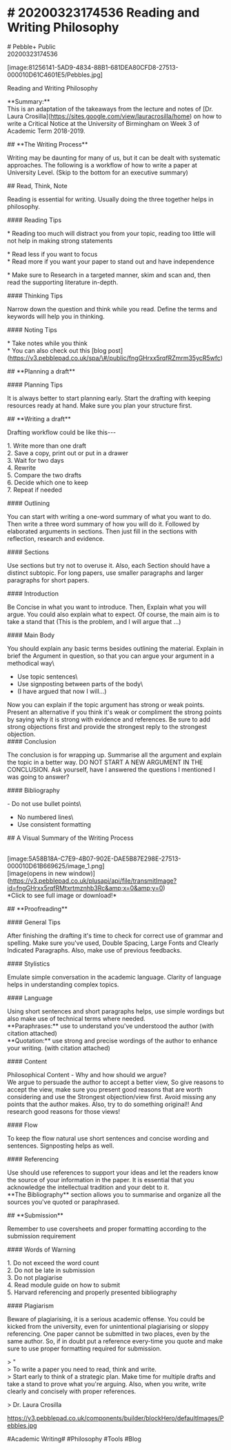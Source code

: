 # \# 20200323174536 Reading and Writing Philosophy

\# Pebble+ Public\
20200323174536

\[image:81256141-5AD9-4834-88B1-681DEA80CFD8-27513-000010D61C4601E5/Pebbles.jpg\]

Reading and Writing Philosophy

\*\*Summary:\*\* \
This is an adaptation of the takeaways from the lecture and notes of \[Dr. Laura Crosilla\](https://sites.google.com/view/lauracrosilla/home) on how to write a Critical Notice at the University of Birmingham on Week 3 of Academic Term 2018-2019.

\#\# \*\*The Writing Process\*\*

Writing may be daunting for many of us, but it can be dealt with systematic approaches. The following is a workflow of how to write a paper at University Level. (Skip to the bottom for an executive summary)

\#\# Read, Think, Note

Reading is essential for writing. Usually doing the three together helps in philosophy.

\#\#\#\# Reading Tips

\* Reading too much will distract you from your topic, reading too little will not help in making strong statements

\* Read less if you want to focus\
\* Read more if you want your paper to stand out and have independence

\* Make sure to Research in a targeted manner, skim and scan and, then read the supporting literature in-depth.

\#\#\#\# Thinking Tips

Narrow down the question and think while you read. Define the terms and keywords will help you in thinking.

\#\#\#\# Noting Tips

\* Take notes while you think\
\* You can also check out this \[blog post\](https://v3.pebblepad.co.uk/spa/\#/public/fngGHrxx5rqfRZmrm35ycR5wfc)

\#\# \*\*Planning a draft\*\*

\#\#\#\# Planning Tips

It is always better to start planning early. Start the drafting with keeping resources ready at hand. Make sure you plan your structure first.

\#\# \*\*Writing a draft\*\*

Drafting workflow could be like this---

1\. Write more than one draft\
2. Save a copy, print out or put in a drawer\
3. Wait for two days\
4. Rewrite\
5. Compare the two drafts\
6. Decide which one to keep\
7. Repeat if needed

\#\#\#\# Outlining

You can start with writing a one-word summary of what you want to do. Then write a three word summary of how you will do it. Followed by elaborated arguments in sections. Then just fill in the sections with reflection, research and evidence.

\#\#\#\# Sections

Use sections but try not to overuse it. Also, each Section should have a distinct subtopic. For long papers, use smaller paragraphs and larger paragraphs for short papers.

\#\#\#\# Introduction

Be Concise in what you want to introduce. Then, Explain what you will argue. You could also explain what to expect. Of course, the main aim is to take a stand that (This is the problem, and I will argue that ...)

\#\#\#\# Main Body

You should explain any basic terms besides outlining the material. Explain in brief the Argument in question, so that you can argue your argument in a methodical way\
- Use topic sentences\
- Use signposting between parts of the body\
- (I have argued that now I will...)

Now you can explain if the topic argument has strong or weak points. Present an alternative if you think it\'s weak or compliment the strong points by saying why it is strong with evidence and references. Be sure to add strong objections first and provide the strongest reply to the strongest objection.\
\#\#\#\# Conclusion

The conclusion is for wrapping up. Summarise all the argument and explain the topic in a better way. DO NOT START A NEW ARGUMENT IN THE CONCLUSION. Ask yourself, have I answered the questions I mentioned I was going to answer?

\#\#\#\# Bibliography

\- Do not use bullet points\
- No numbered lines\
- Use consistent formatting

\#\# A Visual Summary of the Writing Process

\
\[image:5A58B18A-C7E9-4B07-902E-DAE5B87E298E-27513-000010D61B669625/image\_1.png\]\
\[image(opens in new window)\](https://v3.pebblepad.co.uk/plusapi/api/file/transmitImage?id=fngGHrxx5rqfRMtxrtmznhb3Rc&amp;x=0&amp;y=0) \
\*Click to see full image or download!\*

\#\# \*\*Proofreading\*\*

\#\#\#\# General Tips

After finishing the drafting it's time to check for correct use of grammar and spelling. Make sure you've used, Double Spacing, Large Fonts and Clearly Indicated Paragraphs. Also, make use of previous feedbacks.

\#\#\#\# Stylistics

Emulate simple conversation in the academic language. Clarity of language helps in understanding complex topics.

\#\#\#\# Language

Using short sentences and short paragraphs helps, use simple wordings but also make use of technical terms where needed.\
\*\*Paraphrases:\*\* use to understand you\'ve understood the author (with citation attached)\
\*\*Quotation:\*\* use strong and precise wordings of the author to enhance your writing. (with citation attached)

\#\#\#\# Content

Philosophical Content - Why and how should we argue?\
We argue to persuade the author to accept a better view, So give reasons to accept the view, make sure you present good reasons that are worth considering and use the Strongest objection/view first. Avoid missing any points that the author makes. Also, try to do something original!! And research good reasons for those views!

\#\#\#\# Flow

To keep the flow natural use short sentences and concise wording and sentences. Signposting helps as well.

\#\#\#\# Referencing

Use should use references to support your ideas and let the readers know the source of your information in the paper. It is essential that you acknowledge the intellectual tradition and your debt to it.\
\*\*The Bibliography\*\* section allows you to summarise and organize all the sources you\'ve quoted or paraphrased.

\#\# \*\*Submission\*\*

Remember to use coversheets and proper formatting according to the submission requirement

\#\#\#\# Words of Warning

1\. Do not exceed the word count\
2. Do not be late in submission\
3. Do not plagiarise\
4. Read module guide on how to submit\
5. Harvard referencing and properly presented bibliography

\#\#\#\# Plagiarism

Beware of plagiarising, it is a serious academic offense. You could be kicked from the university, even for unintentional plagiarising or sloppy referencing. One paper cannot be submitted in two places, even by the same author. So, if in doubt put a reference every-time you quote and make sure to use proper formatting required for submission.

\> "\
\> To write a paper you need to read, think and write.\
\> Start early to think of a strategic plan. Make time for multiple drafts and take a stand to prove what you're arguing. Also, when you write, write clearly and concisely with proper references.

\> Dr. Laura Crosilla

https://v3.pebblepad.co.uk/components/builder/blockHero/defaultImages/Pebbles.jpg

\#Academic Writing\# \#Philosophy \#Tools \#Blog
